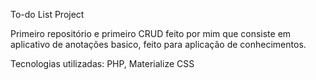 To-do List Project

Primeiro repositório e primeiro CRUD feito por mim que consiste em aplicativo de anotações basico, feito para aplicação de conhecimentos. 

Tecnologias utilizadas: PHP, Materialize CSS
